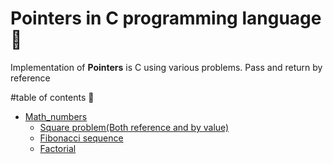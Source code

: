 # Pointers in C programming language :100:
Implementation of **Pointers** is C using various problems. Pass and return by reference

#table of contents :100:
- [Math_numbers](https://github.com/denisKaranja/c-pointers/tree/master/math_numbers)
  * [Square problem(Both reference and by value)](http://en.wikipedia.org/wiki/Square_number)
  * [Fibonacci sequence](http://en.wikipedia.org/wiki/Fibonacci_number)
  * [Factorial](http://en.wikipedia.org/wiki/Factorial)